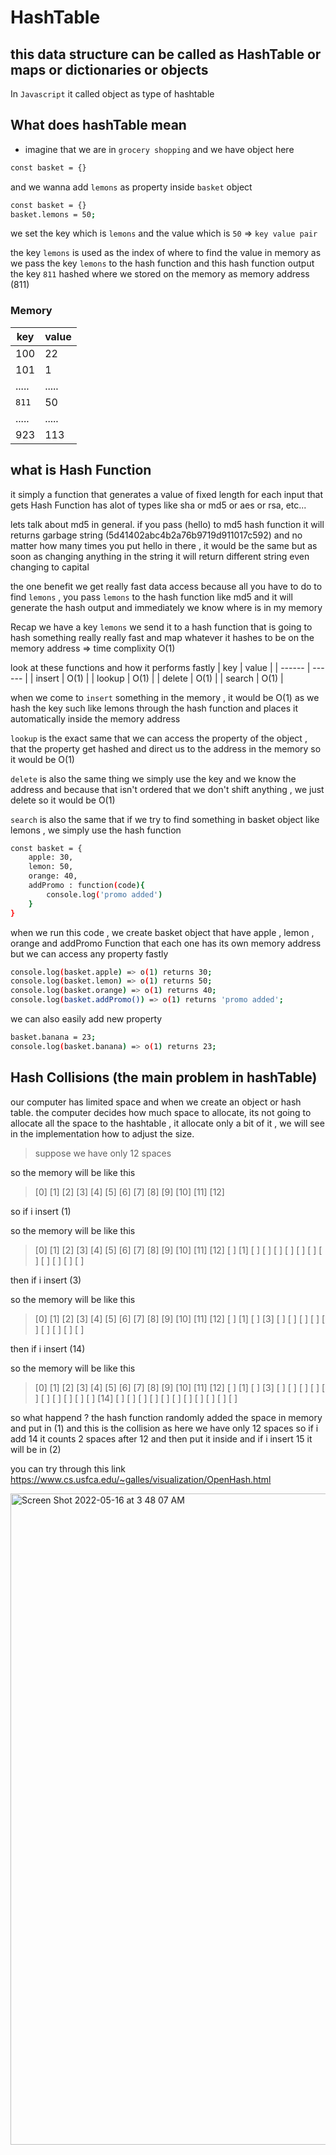 # HashTable
## this data structure can be called as HashTable or maps or dictionaries or objects 

In `Javascript` it called object as type of hashtable 

## What does hashTable mean
- imagine that we are in `grocery shopping` and we have object here 
```sh
const basket = {}
```
and we wanna add `lemons` as property inside `basket` object

```sh
const basket = {}
basket.lemons = 50;
```

we set the key which is `lemons` and the value which is `50` => `key value pair` 

the key `lemons` is used as the index of where to find the value in memory
as we pass the key `lemons` to the hash function and this hash function output the key `811` hashed where we stored on the memory as memory address (811)

### Memory
| key | value |
| ------ | ------ |
| 100 | 22 |
| 101 | 1 |
| ..... |.....|
| `811` | 50 | 
| ..... |.....|
| 923 | 113 |

## what is Hash Function 

it simply a function that generates a value of fixed length for each input that gets 
Hash Function has alot of types like sha or md5 or aes or rsa, etc...

lets talk about md5 in general.
if you pass (hello) to md5 hash function it will returns garbage string (5d41402abc4b2a76b9719d911017c592) and no matter how many times you put hello in there , it would be the same but as soon as changing anything in the string it will return different string even changing to capital 

the one benefit we get really fast data access because all you have to do to find `lemons` , you pass `lemons` to the hash function like md5 and it will generate the hash output and immediately we know where is in my memory  

Recap 
we have a key `lemons` 
we send it to a hash function that is going to hash something really really fast and map whatever it hashes to be on the memory address => time complixity O(1)

look at these functions and how it performs fastly 
| key | value |
| ------ | ------ |
| insert | O(1) |
| lookup | O(1) |
| delete | O(1) |
| search | O(1) |

when we come to `insert` something in the memory , it would be O(1) as we hash the key such like lemons through the hash function and places it automatically inside the memory address 

`lookup` is the exact same that we can access the property of the object , that the property get hashed and direct us to the address in the memory so it would be O(1)

`delete` is also the same thing we simply use the key and we know the address and because that isn't ordered that we don't shift anything , we just delete so it would be O(1)

`search` is also the same that if we try to find something in basket object like lemons , we simply use the hash function 

```sh
const basket = {
    apple: 30,
    lemon: 50,
    orange: 40,
    addPromo : function(code){
        console.log('promo added')
    }
}
```

when we run this code , we create basket object that have apple , lemon , orange and addPromo Function that each one has its own memory address but we can access any property fastly 

```sh
console.log(basket.apple) => o(1) returns 30;
console.log(basket.lemon) => o(1) returns 50;
console.log(basket.orange) => o(1) returns 40;
console.log(basket.addPromo()) => o(1) returns 'promo added';
```
we can also easily add new property 

```sh
basket.banana = 23;
console.log(basket.banana) => o(1) returns 23;
```

## Hash Collisions (the main problem in hashTable)

our computer has limited space and when we create an object or hash table. the computer decides how much space to allocate, its not going to allocate all the space to the hashtable , it allocate only a bit of it , we will see in the implementation how to adjust the size.

> suppose we have only 12 spaces 

so the memory will be like this 
> [0] [1] [2] [3] [4] [5] [6] [7] [8] [9] [10] [11] [12]

so if i insert (1) 

so the memory will be like this 
> [0] [1] [2] [3] [4] [5] [6] [7] [8] [9] [10] [11] [12]
  [ ] [1] [ ] [ ] [ ] [ ] [ ] [ ] [ ] [ ] [  ] [  ] [  ]
  
then if i insert (3)

so the memory will be like this 
> [0] [1] [2] [3] [4] [5] [6] [7] [8] [9] [10] [11] [12]
  [ ] [1] [ ] [3] [ ] [ ] [ ] [ ] [ ] [ ] [  ] [  ] [  ]
  
then if i insert (14)

so the memory will be like this 
> [0] [1]  [2] [3] [4] [5] [6] [7] [8] [9] [10] [11] [12]
  [ ] [1]  [ ] [3] [ ] [ ] [ ] [ ] [ ] [ ] [  ] [  ] [  ]
  [ ] [14] [ ] [ ] [ ] [ ] [ ] [ ] [ ] [ ] [  ] [  ] [  ]

so what happend ? the hash function randomly added the space in memory and put in (1) and this is the collision 
as here we have only 12 spaces so if i add 14 it counts 2 spaces after 12 and then put it inside and if i insert 15 it will be in (2)

you can try through this link 
https://www.cs.usfca.edu/~galles/visualization/OpenHash.html

<img width="1042" alt="Screen Shot 2022-05-16 at 3 48 07 AM" src="https://user-images.githubusercontent.com/37994931/168506580-12cdd6f2-e83d-408f-a375-94de8656c1bd.png">




